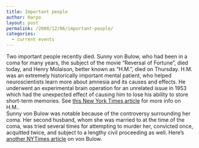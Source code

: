 ```yaml
---
title: Important people
author: Harpo
layout: post
permalink: /2008/12/06/important-people/
categories:
  - current events
---
```

Two important people recently died. Sunny von Bulow, who had been in a coma for many years, the subject of the movie &#8220;Reversal of Fortune&#8221;, died today, and Henry Molaison, better known as &#8220;H.M.&#8221;, died on Thursday. H.M. was an extremely historically important mental patient, who helped neuroscientists learn more about amnesia and its causes and effects. He underwent an experimental brain operation for an unrelated issue in 1953 which had the unexpected effect of causing him to lose his ability to store short-term memories. See <a href="http://www.nytimes.com/2008/12/05/us/05hm.html?scp=1&sq=h.m.&st=cse" target="_blank">this New York Times article</a> for more info on H.M..  
Sunny von Bulow was notable because of the controversy surrounding her coma. Her second husband, whom she was married to at the time of the coma, was tried several times for attempting to murder her, convicted once, acquitted twice, and subject to a lengthy civil proceeding as well. Here&#8217;s <a href="http://www.nytimes.com/2008/12/07/nyregion/07vonbulow.html?_r=1&hp" target="_blank">another NYTimes article</a> on von Bulow.